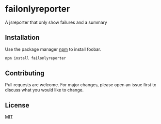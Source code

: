 # failonlyreporter

A jsreporter that only show failures and a summary

## Installation

Use the package manager [npm]() to install foobar.

```bash
npm install failonlyreporter
```

## Contributing
Pull requests are welcome. For major changes, please open an issue first to discuss what you would like to change.

## License
[MIT](https://choosealicense.com/licenses/mit/)